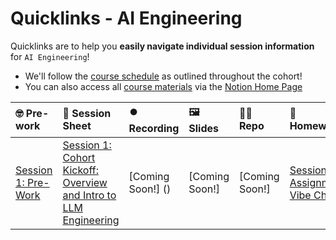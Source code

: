 # Quicklinks - AI Engineering

Quicklinks are to help you **easily navigate individual session information** for `AI Engineering`!  

- We'll follow the [course schedule](https://www.notion.so/The-AI-Engineering-Bootcamp-Cohort-5-Detailed-Schedule-Syllabus-158cd547af3d80039ed3c8f6dfe8be7c?pvs=4#158cd547af3d812a8555cdec981ca126) as outlined throughout the cohort!
- You can also access all [course materials](https://www.notion.so/The-AI-Engineering-Bootcamp-Cohort-5-Home-Page-175cd547af3d80969151ebc75bb1d94a?pvs=4#175cd547af3d8121b8c3ca20c7ce85ca) via the [Notion Home Page](https://www.notion.so/The-AI-Engineering-Bootcamp-Cohort-5-Home-Page-175cd547af3d80969151ebc75bb1d94a)


| 🤓 Pre-work | 📰 Session Sheet | ⏺️ Recording  | 🖼️ Slides     | 👨‍💻 Repo     | 📝 Homework      | 📁 Feedback       |
|:-----------------|:-----------------|:-----------------|:-----------------|:-----------------|:-----------------|:-----------------|
| [Session 1: Pre-Work](https://www.notion.so/Session-1-Prototyping-Patterns-LLM-App-Stack-Prompt-Engineering-LLM-API-Roles-177cd547af3d804d9ec7c0266889f947)| [Session 1: Cohort Kickoff: Overview and Intro to LLM Engineering](https://www.notion.so/Session-1-Cohort-Kickoff-LLM-App-Stack-Prompt-Engineering-LLM-APIs-175cd547af3d81dfa9e8f1abaecb2969) | [Coming Soon!] () | [Coming Soon!] | [Coming Soon!] | [Session 1 Assignment: Vibe Check](https://forms.gle/4VVx9rGrK9gqcZ8S9) | [Coming Soon!] |
